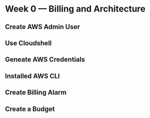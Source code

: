 # Week 0 — Billing and Architecture


## Create AWS Admin User

## Use Cloudshell

## Geneate AWS Credentials

## Installed AWS CLI

## Create Billing Alarm

## Create a Budget
